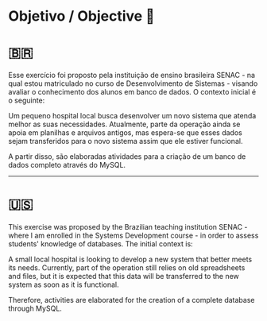 # Objetivo / Objective 💭

# 🇧🇷
Esse exercício foi proposto pela instituição de ensino brasileira SENAC - na qual estou matriculado no curso de Desenvolvimento de Sistemas - visando avaliar o conhecimento dos alunos em banco de dados. O contexto inicial é o seguinte:

Um pequeno hospital local busca desenvolver um novo sistema que atenda melhor as suas necessidades. Atualmente, parte da operação ainda se apoia em planilhas e arquivos antigos, mas espera-se que esses dados sejam transferidos para o novo sistema assim que ele estiver funcional.

A partir disso, são elaboradas atividades para a criação de um banco de dados completo através do MySQL.

-----------------------------------------------------------------------------------------------------------------------------------------------------------

# 🇺🇸
This exercise was proposed by the Brazilian teaching institution SENAC - where I am enrolled in the Systems Development course - in order to assess students' knowledge of databases. The initial context is:

A small local hospital is looking to develop a new system that better meets its needs. Currently, part of the operation still relies on old spreadsheets and files, but it is expected that this data will be transferred to the new system as soon as it is functional.

Therefore, activities are elaborated for the creation of a complete database through MySQL.
